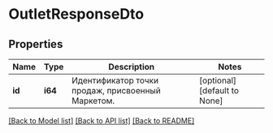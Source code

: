 # OutletResponseDto

## Properties
Name | Type | Description | Notes
------------ | ------------- | ------------- | -------------
**id** | **i64** | Идентификатор точки продаж, присвоенный Маркетом. | [optional] [default to None]

[[Back to Model list]](../README.md#documentation-for-models) [[Back to API list]](../README.md#documentation-for-api-endpoints) [[Back to README]](../README.md)


